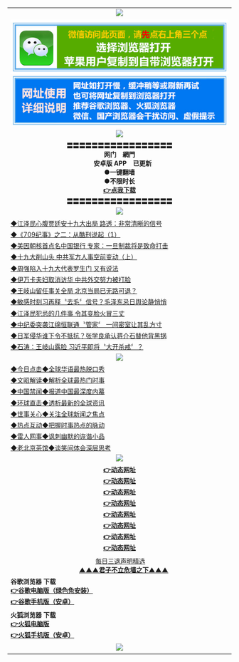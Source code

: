 <table>
<tr>
  <td align=center><img src="https://github.com/gyhhx/image-upload/blob/master/ogate2.jpg" />
  </td>
  </tr>
  <td align=center><img src="https://github.com/ogategy/image/blob/master/wechat%20advise.jpg" />
  </td>
  </tr>
  <tr>
    <td align=center><img src="https://github.com/gyhhx/image-upload/blob/master/gy1-wxsm.png" /></td>
 </tr> 
   <tr>
    <td align=center>
 <b>〓〓〓〓〓〓〓〓〓〓〓〓〓〓〓〓〓<br/><b>网门　網門<br/>　安卓版 APP　已更新<br/>  ●一键翻墙<br/>  ●不限时长</b><br/>
 <a href="https://t.cn/Rp76JtG">👉<b>点我下载</a><br/>〓〓〓〓〓〓〓〓〓〓〓〓〓〓〓〓〓<br/>
    </td>
    </tr>
   <tr>
   <td align=center><img src="https://github.com/gyhhx/image-upload/blob/master/yaowen.jpg" /></td>
   </tr>
  <tr>
<td align=left>
<a href="http://55459840.ds.balticexperts.eu?c831624&from=gyeu">◆江泽民心腹贾廷安十九大出局 路透：非常清晰的信号</a><br/>
</td>
   </tr>
 <tr>
<td align=left>
<a href="http://511841.ds.balticexperts.eu?c831620&from=gyeu">◆《709纪事》之二：从酷刑说起（1）</a><br/>
</td>
  </tr>
   <tr>
<td align=left>
<a href="http://551139842.ds.balticexperts.eu?c831617&from=gyeu">◆美因朝核首点名中国银行 专家：一旦制裁将是致命打击</a><br/>
</td>
   </tr>
   <tr>
<td align=left>
<a href="http://511409843.ds.balticexperts.eu?c831599&from=gyeu">◆十九大削山头 中共军方人事空前变动（上）</a><br/>
</td>
 </tr>
   <tr>
<td align=left>
<a href="http://51157094.ds.balticexperts.eu?c831595&from=gyeu">◆周强陷入十九大代表罗生门 又有说法</a><br/>
</td>
   </tr>
    <tr>
<td align=left>
<a href="http://55706745.ds.balticexperts.eu?c831581&from=gyeu">◆伊万卡夫妇取消访华 中共外交努力被打脸</a><br/>
</td>
   </tr>
    <tr>
<td align=left>
<a href="http://552244846.ds.balticexperts.eu?c831573&from=gyeu">◆王岐山留任事关全局 北京当局已无路可退？</a><br/>
</td>
   </tr>
 <tr>
<td align=left>
<a href="http://5570956847.ds.balticexperts.eu?c831567&from=gyeu">◆敏感时刻习再释〝去毛〞信号？毛泽东忌日舆论静悄悄</a><br/>
</td>
   </tr> 
   <tr>
<td align=left>
<a href="http://5570952340.ds.balticexperts.eu?c831565&from=gyeu">◆江泽民犯忌的几件事 令其变脸火冒三丈</a><br/>
 </td>
 </tr>
<tr>
<td align=left>
<a href="http://5570531440.ds.balticexperts.eu?c831544&from=gyeu">◆中纪委突袭江绵恒联通〝管家〞 一间密室让其乱方寸</a><br/>
</td>
   </tr>
   <tr>
<td align=left>
<a href="http://553220.ds.balticexperts.eu?c816833_2_1069&from=gyeu">◆日军侵华谁下令不抵抗？张学良承认蒋介石替他背黑锅</a><br/>
</td>
  </tr> 
    <tr>
<td align=left>
<a href="http://557325345.ds.balticexperts.eu?c831548&from=gyeu">◆石涛：王岐山露脸 习近平即将〝大开杀戒〞？</a><br/>
</td>
   </tr>
    <tr>
    <td align=center><img src="https://github.com/gyhhx/image-upload/blob/master/shipin.jpg" /></td>
  </tr>
 <tr>
   <td align=left> 
<a href="http://534312240.ds.balticexperts.eu?c816850&from=gyeu">◆今日点击◆全球华语最热脱口秀</a><br/>
    </td>
  </tr>
  <tr>
   <td align=left>
<a href="http://5212830.ds.balticexperts.eu?c816857&from=gyeu">◆文昭解读◆解析全球最热门时事</a><br/>
    </td>
  </tr>
  <tr>
  <td align=left>
<a href="http://51125780.ds.balticexperts.eu?c816860&from=gyeu">◆中国禁闻◆报道中国最深度内幕</a><br/>
   </tr>
  <tr>
     <td align=left>
<a href="http://51109740.ds.balticexperts.eu?c816855&from=gyeu">◆环球直击◆透析最新的全球资讯</a><br/>
   </tr>
   <tr>
      <td align=left>
<a href="http://522509240.ds.balticexperts.eu?c816851&from=gyeu">◆世事关心◆关注全球新闻之焦点</a><br/>
   </tr>
   <tr>
     <td align=left>
<a href="http://5187340.ds.balticexperts.eu?c816852&from=gyeu">◆热点互动◆把握时事热点的脉动</a><br/>
   </tr>
   <tr>
      <td align=left>
<a href="http://6236710.ds.balticexperts.eu?c816694&from=gyeu">◆雷人网事◆讽刺幽默的诙谐小品</a><br/>
   </tr>
   <tr>
    <td align=left>
<a href="http://523536840.ds.balticexperts.eu?c816650&from=gyeu">◆老北京茶馆◆谈笑间体会深层思考</a><br/>
   </tr>
    <tr>
    <td align=center><img src="https://github.com/gyhhx/image-upload/blob/master/tongdao2.jpg" /></td>
  </tr>
    <tr>
      <td align=center>
      <a href="https://s3.eu-central-1.amazonaws.com/ogatef/oGate.htm?from=gygit"><b>👉动态网址</a><br/>
      <a href="https://s3-eu-west-1.amazonaws.com/ogatei/oGate.htm?from=gygit"><b>👉动态网址</b></a><br/>
      <a href="https://s3.amazonaws.com/ogate/oGate.htm?from=gygit"><b>👉动态网址</b></a><br/>
<a href="https://s3-us-west-1.amazonaws.com/ogaten/oGate.htm?from=gygit"><b>👉动态网址</b></a><br/>
<a href="https://s3.ca-central-1.amazonaws.com/ogatec/oGate.htm?from=gygit"><b>👉动态网址</b></a><br/>
<a href="https://s3.us-east-2.amazonaws.com/ogateh/oGate.htm?from=gygit"><b>👉动态网址</a><br/>
      <a href="https://s3.ap-northeast-2.amazonaws.com/ogates/oGate.htm?from=gygit"><b>👉动态网址</a><br/>
      <a href="https://s3.ap-south-1.amazonaws.com/ogatem/oGate.htm?from=gygit"><b>👉动态网址</a><br/>
    </td>
  </tr>
  <tr>
  <td align=center>
  <a href="http://50390.ds.balticexperts.eu?c830699&from=STgyeu">每日三退声明精选</a><br/>
      <a href="http://5538409.ds.balticexperts.eu?ogST.aspx&from=STgyeu"><b>▲▲▲君子不立危墙之下▲▲▲<br/></a>
      </td>
  </tr>
   <tr>
    <td align=left>
<b>谷歌浏览器 下载<br/>
<a href="http://t.cn/RCSpFgG">👉谷歌电脑版（绿色免安装）</a><br/>
<a href="http://t.cn/RCSp1nX">👉谷歌手机版（安卓）</a>
</td>
  </tr>
  <tr>
    <td align=left>
<b>火狐浏览器 下载<br/>
<a href="http://t.cn/RCS0P53">👉火狐电脑版</a><br/>
<a href="http://t.cn/RCSpgCO">👉火狐手机版（安卓）</a>
</td>
  </tr>
   <tr>
    <td align=center><img src="https://cloud.githubusercontent.com/assets/11880933/15631437/70d0a74e-259d-11e6-946f-6237b4b657bd.jpg"/></td>
  </tr>
</table> 
